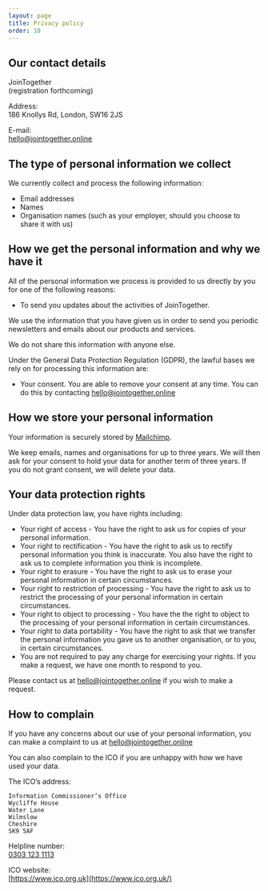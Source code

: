 ```yaml
---
layout: page
title: Privacy policy
order: 10
---
```


## Our contact details

JoinTogether  
(registration forthcoming)

Address:  
186 Knollys Rd, London, SW16 2JS

E-mail:  
[hello@jointogether.online](mailto:hello@jointogether.online)


## The type of personal information we collect

We currently collect and process the following information:

- Email addresses
- Names
- Organisation names (such as your employer, should you choose to share it with us)


## How we get the personal information and why we have it

All of the personal information we process is provided to us directly by you for one of the following reasons:

- To send you updates about the activities of JoinTogether.

We use the information that you have given us in order to send you periodic newsletters and emails about our products and services.

We do not share this information with anyone else.

Under the General Data Protection Regulation (GDPR), the lawful bases we rely on for processing this information are:

- Your consent. You are able to remove your consent at any time. You can do this by contacting [hello@jointogether.online](mailto:hello@jointogether.online)


## How we store your personal information

Your information is securely stored by [Mailchimp](https://mailchimp.com/).

We keep emails, names and organisations for up to three years. We will then ask for your consent to hold your data for another term of three years. If you do not grant consent, we will delete your data.


## Your data protection rights

Under data protection law, you have rights including:

- Your right of access - You have the right to ask us for copies of your personal information.
- Your right to rectification - You have the right to ask us to rectify personal information you think is inaccurate. You also have the right to ask us to complete information you think is incomplete.
- Your right to erasure - You have the right to ask us to erase your personal information in certain circumstances.
- Your right to restriction of processing - You have the right to ask us to restrict the processing of your personal information in certain circumstances.
- Your right to object to processing - You have the the right to object to the processing of your personal information in certain circumstances.
- Your right to data portability - You have the right to ask that we transfer the personal information you gave us to another organisation, or to you, in certain circumstances.
- You are not required to pay any charge for exercising your rights. If you make a request, we have one month to respond to you.

Please contact us at [hello@jointogether.online](mailto:hello@jointogether.online) if you wish to make a request.


## How to complain

If you have any concerns about our use of your personal information, you can make a complaint to us at hello@jointogether.online

You can also complain to the ICO if you are unhappy with how we have used your data.

The ICO’s address:  
```
Information Commissioner’s Office
Wycliffe House
Water Lane
Wilmslow
Cheshire
SK9 5AF
```

Helpline number:  
[0303 123 1113](tel:0303-123-1113)

ICO website:  
[https://www.ico.org.uk](https://www.ico.org.uk/)